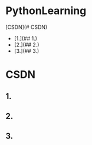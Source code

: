 # PythonLearning
[CSDN](# CSDN)
- [1.](## 1.)
- [2.](## 2.)
- [3.](## 3.)

# CSDN
## 1. 
## 2. 
## 3. 
